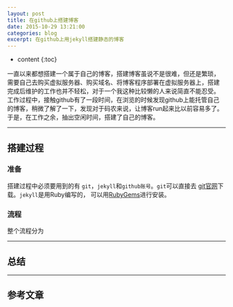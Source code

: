 ```yaml
---
layout: post
title: 在github上搭建博客
date: 2015-10-29 13:21:00
categories: blog
excerpt: 在github上用jekyll搭建静态的博客
---
```


* content
{:toc}

一直以来都想搭建一个属于自己的博客，搭建博客虽说不是很难，但还是繁琐，
需要自己去购买虚拟服务器、购买域名、将博客程序部署在虚拟服务器上，搭建
完成后维护的工作也并不轻松，对于一个我这种比较懒的人来说简直不能忍受。
工作过程中，接触github有了一段时间，在浏览的时候发现github上能托管自己
的博客，稍微了解了一下，发现对于码农来说，让博客run起来比以前容易多了。
于是，在工作之余，抽出空闲时间，搭建了自己的博客。

---

## 搭建过程

### 准备

搭建过程中必须要用到的有 `git`，`jekyll`和`github账号`。`git`可以直接去
[git官网](http://git-scm.com/download/)下载。`jekyll`是用Ruby编写的，
可以用[RubyGems](https://rubygems.org/pages/download)进行安装。

### 流程

整个流程分为

---


## 总结

---

## 参考文章
